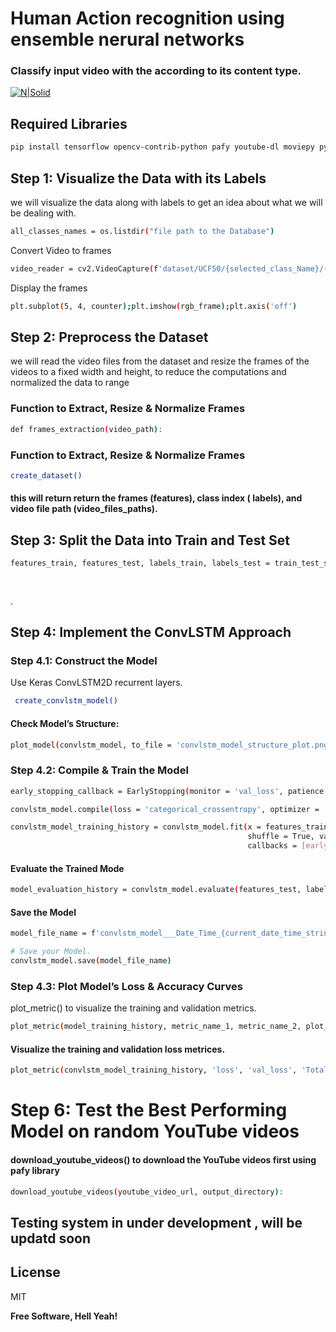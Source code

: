 # Human Action recognition using ensemble nerural networks
### Classify input video with the according to its content type.

[![N|Solid](https://www.gstatic.com/devrel-devsite/prod/v0009e14c1212eb34a833a614ba55cbefddb8efdabe01fcac037dbc181c8c3153/tensorflow/images/lockup.svg)](https://nodesource.com/products/nsolid)




## Required Libraries


```sh
pip install tensorflow opencv-contrib-python pafy youtube-dl moviepy pydot
```



## Step 1: Visualize the Data with its Labels

we will visualize the data along with labels to get an idea about what we will be dealing with.

```sh
all_classes_names = os.listdir("file path to the Database")
```
Convert Video to frames
```sh
video_reader = cv2.VideoCapture(f'dataset/UCF50/{selected_class_Name}/{selected_video_file_name}')
```
Display the frames
 ```sh
plt.subplot(5, 4, counter);plt.imshow(rgb_frame);plt.axis('off')
```

## Step 2: Preprocess the Dataset
 we will read the video files from the dataset and resize the frames of the videos to a fixed width and height, to reduce the computations and normalized the data to range
 
###  Function to Extract, Resize & Normalize Frames
 
```sh
def frames_extraction(video_path):
```
###  Function to Extract, Resize & Normalize Frames
```sh
create_dataset()
``` 

#### this will return return the frames (features), class index ( labels), and video file path (video_files_paths).

## Step 3: Split the Data into Train and Test Set
```sh
features_train, features_test, labels_train, labels_test = train_test_split(features, one_hot_encoded_labels,
                                                                            test_size = 0.25, shuffle = True,
                                                                            random_state = seed_constant)
``` 
.




## Step 4: Implement the ConvLSTM Approach


### Step 4.1: Construct the Model

Use Keras ConvLSTM2D recurrent layers.

```sh
 create_convlstm_model()
 ```
#### Check Model’s Structure:
```sh
plot_model(convlstm_model, to_file = 'convlstm_model_structure_plot.png', show_shapes = True, show_layer_names = True)
 ```



### Step 4.2: Compile & Train the Model
```sh
early_stopping_callback = EarlyStopping(monitor = 'val_loss', patience = 10, mode = 'min', restore_best_weights = True)

convlstm_model.compile(loss = 'categorical_crossentropy', optimizer = 'Adam', metrics = ["accuracy"])

convlstm_model_training_history = convlstm_model.fit(x = features_train, y = labels_train, epochs = 50, batch_size = 4,
                                                     shuffle = True, validation_split = 0.2, 
                                                     callbacks = [early_stopping_callback])
```
#### Evaluate the Trained Mode

```sh
model_evaluation_history = convlstm_model.evaluate(features_test, labels_test)
 ```
#### Save the Model
```sh
model_file_name = f'convlstm_model___Date_Time_{current_date_time_string}___Loss_{model_evaluation_loss}___Accuracy_{model_evaluation_accuracy}.h5'

# Save your Model.
convlstm_model.save(model_file_name)
 ```
### Step 4.3: Plot Model’s Loss & Accuracy Curves
plot_metric() to visualize the training and validation metrics.
```sh
plot_metric(model_training_history, metric_name_1, metric_name_2, plot_name)
 ```
 
 #### Visualize the training and validation loss metrices.
 ```sh
plot_metric(convlstm_model_training_history, 'loss', 'val_loss', 'Total Loss vs Total Validation Loss')
 ```
 
# Step 6: Test the Best Performing Model on random YouTube videos
#### download_youtube_videos() to download the YouTube videos first using pafy library
 ```sh
download_youtube_videos(youtube_video_url, output_directory):
 ```
 ## Testing system in under development , will be updatd soon 
## License

MIT

**Free Software, Hell Yeah!**


